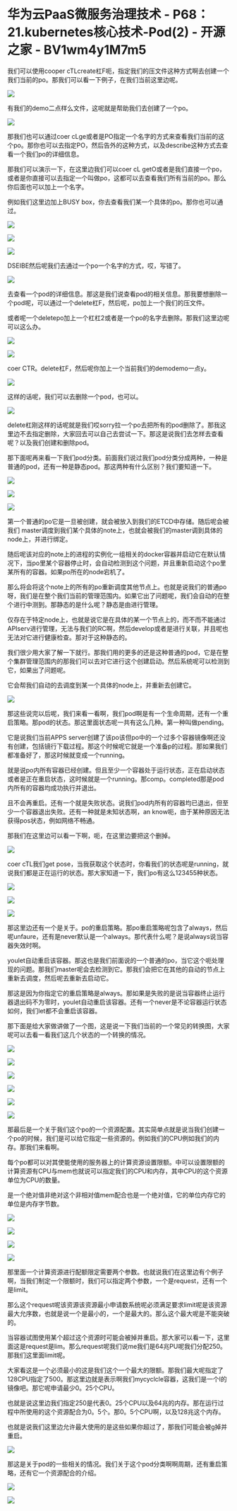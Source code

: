 # 华为云PaaS微服务治理技术 - P68：21.kubernetes核心技术-Pod(2) - 开源之家 - BV1wm4y1M7m5

我们可以使用cooper cTLcreate杠F呃，指定我们的压文件这种方式啊去创建一个我们当前的po。那我们可以看一下例子，在我们当前这里边呢。



![](img/dd4b4417bcc1390804a0b9dee5642a7b_1.png)

有我们的demo二点样么文件，这呢就是帮助我们去创建了一个po。

![](img/dd4b4417bcc1390804a0b9dee5642a7b_3.png)

那我们也可以通过coer cLge或者是PO指定一个名字的方式来查看我们当前的这个po。那你也可以去指定PO，然后告外的这种方式，以及describe这种方式去查看一个我们po的详细信息。

那我们可以演示一下，在这里边我们可以coer cL getO或者是我们直接一个po，或者是你直接可以去指定一个叫做po，这都可以去查看我们所有当前的po。那么你后面也可以加上一个名字。

例如我们这里边加上BUSY box，你去查看我们某一个具体的po。那你也可以通过。

![](img/dd4b4417bcc1390804a0b9dee5642a7b_5.png)

![](img/dd4b4417bcc1390804a0b9dee5642a7b_6.png)

![](img/dd4b4417bcc1390804a0b9dee5642a7b_7.png)

DSEIBE然后呢我们去通过一个po一个名字的方式，哎，写错了。

![](img/dd4b4417bcc1390804a0b9dee5642a7b_9.png)

去查看一个pod的详细信息。那这是我们说查看pod的相关信息。那我要想删除一个pod呢，可以通过一个delete杠F，然后呢，po加上一个我们的压文件。

或者呢一个deletepo加上一个杠杠2或者是一个po的名字去删除。那我们这里边呢可以这么办。

![](img/dd4b4417bcc1390804a0b9dee5642a7b_11.png)

![](img/dd4b4417bcc1390804a0b9dee5642a7b_12.png)

coer CTR。delete杠F，然后呢你加上一个当前我们的demodemo一点y。

![](img/dd4b4417bcc1390804a0b9dee5642a7b_14.png)

这样的话呢，我们可以去删除一个pod，也可以。

![](img/dd4b4417bcc1390804a0b9dee5642a7b_16.png)

delete杠刚这样的话呢就是我们哎sorry拉一个po去把所有的pod删除了。那我这里边不去指定删除，大家回去可以自己去尝试一下。那这是说我们去怎样去查看呢？以及我们创建和删除pod。

那下面呢再来看一下我们pod分类。前面我们说过我们pod分类分成两种，一种是普通的pod，还有一种是静态pod。那这两种有什么区别？我们要知道一下。



![](img/dd4b4417bcc1390804a0b9dee5642a7b_18.png)

![](img/dd4b4417bcc1390804a0b9dee5642a7b_19.png)

![](img/dd4b4417bcc1390804a0b9dee5642a7b_20.png)

第一个普通的po它是一旦被创建，就会被放入到我们的ETCD中存储。随后呢会被我们 master调度到我们某个具体的note上，也就会被我们的master调到具体的node上，并进行绑定。

随后呢该对应的note上的进程的实例化一组相关的docker容器并启动它在默认情况下，当po里某个容器停止时，会自动检测到这个问题，并且重新启动这个po里某所有的容器。如果po所在的node宕机了。

那么将会将这个note上的所有的po重新调度其他节点上。也就是说我们的普通po呀，我们是在整个我们当前的管理范围内。如果它出了问题呢，我们会自动的在整个进行中测到。那静态的是什么呢？静态是由进行管理。

仅存在于特定node上，也就是说它是在具体的某一个节点上的，而不而不能通过APIserv进行管理，无法与我们的RC啊，然后develop或者是进行关联，并且呢也无法对它进行健康检查。那对于这种静态的。

我们很少用大家了解一下就行。那我们用的更多的还是这种普通的pod，它是在整个集群管理范围内的那我们可以去对它进行这个创建启动。然后系统呢可以检测到它，如果出了问题呢。

它会帮我们自动的去调度到某一个具体的node上，并重新去创建它。

![](img/dd4b4417bcc1390804a0b9dee5642a7b_22.png)

那这些说完以后呢，我们来看一看啊，我们pod啊是有一个生命周期，还有一个重启策略。那pod的状态。那这里面状态呢一共有这么几种。第一种叫做pending。

它是说我们当前APPS server创建了该po该但po中的一个过多个容器镜像啊还没有创建，包括镜行下载过程。那这个时候呢它就是一个准备p的过程。那如果我们都准备好了，那这时候就变成一个running。

就是说po内所有容器已经创建。但且至少一个容器处于运行状态，正在启动状态或者是正在重启状态，这时候就是一个running。那comp。completed那是pod内所有的容器均成功执行并退出。

且不会再重启。还有一个就是失败状态。说我们pod内所有的容器均已退出，但至少一个容器退出失败。还有一种就是未知状态啊，an know呃，由于某种原因无法获得pos状态，例如网络不畅通。

那我们在这里边可以看一下啊，呃，在这里边要把这个删掉。

![](img/dd4b4417bcc1390804a0b9dee5642a7b_24.png)

coer cTL我们get pose，当我获取这个状态时，你看我们的状态呢是running，就说我们都是正在运行的状态。那大家知道一下，我们po有这么123455种状态。



![](img/dd4b4417bcc1390804a0b9dee5642a7b_26.png)

![](img/dd4b4417bcc1390804a0b9dee5642a7b_27.png)

![](img/dd4b4417bcc1390804a0b9dee5642a7b_28.png)

那这里边还有一个是关于。po的重启策略。那po重启策略呢包含了always，然后呢unfaure，还有是never默认是一个always。那代表什么呢？是说always说当容器失效时啊。

youlet自动重启该容器。那这也是我们前面说的一个普通的po，当它这个呃处理现的问题。那我们master呢会去检测到它。那我们会把它在其他的自动的节点上重新去调度，然后呢去重新去启动它。

那这是因为你指定它的重启策略是always。那如果是失败的是说当容器终止运行器退出码不为零时，youlet自动重启该容器。还有一个never是不论容器运行状态如何，我们let都不会重启该容器。

那下面是给大家做讲做了一个图，这是说一下我们当前的一个常见的转换图，大家呢可以去看一看我们这几个状态的一个转换的情况。



![](img/dd4b4417bcc1390804a0b9dee5642a7b_30.png)

![](img/dd4b4417bcc1390804a0b9dee5642a7b_31.png)

![](img/dd4b4417bcc1390804a0b9dee5642a7b_32.png)

![](img/dd4b4417bcc1390804a0b9dee5642a7b_33.png)

![](img/dd4b4417bcc1390804a0b9dee5642a7b_34.png)

![](img/dd4b4417bcc1390804a0b9dee5642a7b_35.png)

那最后是一个关于我们这个po的一个资源配置。其实简单点就是说当我们创建一个po的时候，我们是可以给它指定一些资源的。例如我们的CPU例如我们的内存。那我们来看啊。

每个po都可以对其使能使用的服务器上的计算资源设置限额。中可以设置限额的计算资源有CPU与mem也就说可以指定我们的CPU和内存，其中CPU的这个资源单位为CPU的数量。

是一个绝对值非绝对这个非相对值mem配合也是一个绝对值，它的单位内存它的单位是内存字节数。

![](img/dd4b4417bcc1390804a0b9dee5642a7b_37.png)

![](img/dd4b4417bcc1390804a0b9dee5642a7b_38.png)

![](img/dd4b4417bcc1390804a0b9dee5642a7b_39.png)

![](img/dd4b4417bcc1390804a0b9dee5642a7b_40.png)

那里面一个计算资源进行配额限定需要两个参数。也就说我们在这里边有个例子啊，当我们制定一个限额时，我们可以指定两个参数，一个是request，还有一个是limit。

那么这个request呢该资源该资源最小申请数系统呢必须满足要求limit呢是该资源最大允序数，也就是说一个是最小的，一个是最大的。那么这个最大呢是不能突破的。

当容器试图使用某个超过这个资源时可能会被掉并重启。那大家可以看一下，这里面这是request是lim。那么request呢我们说me我们是64兆PU呢我们分配250。那我们这里面limit呢。

大家看这是一个必须最小的这是我们这个一个最大的限额。那我们最大呢指定了128CPU指定了500。那这里边就是表示啊我们mycyclcle容器，这我们是一个l的镜像吧。那它呢申请最少0。25个CPU。

也就是说这里边我们指定250是代表0。25个CPU以及64兆的内存。那在运行过程中所使用的这个资源配合为0。5个。那0。5个CPU啊，以及128兆这个内存。

也就是说我们这里边允许最大使用的是这些如果你超过了，那我们可能会被g掉并重启。

![](img/dd4b4417bcc1390804a0b9dee5642a7b_42.png)

那这是关于pod的一些相关的情况。我们关于这个pod分类啊啊周期，还有重启策略，还有它一个资源配合的介绍。



![](img/dd4b4417bcc1390804a0b9dee5642a7b_44.png)

![](img/dd4b4417bcc1390804a0b9dee5642a7b_45.png)